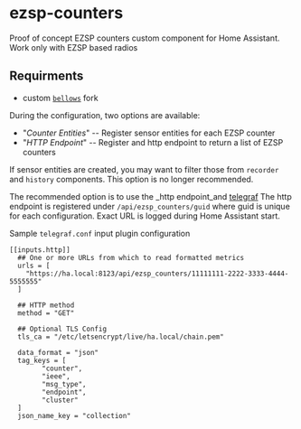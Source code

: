 # ezsp-counters
Proof of concept EZSP counters custom component for Home Assistant. Work only with EZSP based radios

## Requirments
 - custom [`bellows`](https://github.com/Adminiuga/bellows/tree/ac/ezsp-counters) fork

During the configuration, two options are available:

- "_Counter Entities_" -- Register sensor entities for each EZSP counter
- "_HTTP Endpoint_" -- Register and http endpoint to return a list of EZSP counters

If sensor entities are created, you may want to filter those from `recorder` and `history`
components. This option is no longer recommended.

The recommended option is to use the _http endpoint_and [telegraf](https://docs.influxdata.com/telegraf/)
The http endpoint is registered under `/api/ezsp_counters/guid` where guid is unique for each
configuration. Exact URL is logged during Home Assistant start.

Sample `telegraf.conf` input plugin configuration

```
[[inputs.http]]
  ## One or more URLs from which to read formatted metrics
  urls = [
    "https://ha.local:8123/api/ezsp_counters/11111111-2222-3333-4444-5555555"
  ]

  ## HTTP method
  method = "GET"

  ## Optional TLS Config
  tls_ca = "/etc/letsencrypt/live/ha.local/chain.pem"

  data_format = "json"
  tag_keys = [
        "counter",
        "ieee",
        "msg_type",
        "endpoint",
        "cluster"
  ]
  json_name_key = "collection"
```
